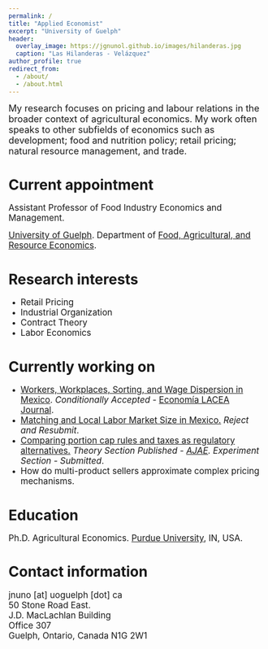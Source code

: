 ```yaml
---
permalink: /
title: "Applied Economist"
excerpt: "University of Guelph"
header:
  overlay_image: https://jgnunol.github.io/images/hilanderas.jpg
  caption: "Las Hilanderas - Velázquez"
author_profile: true
redirect_from: 
  - /about/
  - /about.html
---
```


<span style="font-size: 18px;">My research focuses on pricing and labour relations in the broader context of agricultural economics. My work often speaks to other subfields of economics such as development; food and nutrition policy; retail pricing; natural resource management, and trade.</span>


Current appointment
======
<span style="font-size: 17px;">Assistant Professor of Food Industry Economics and Management. </span>

<span style="font-size: 17px;">[University of Guelph](https://www.uoguelph.ca/). Department of [Food, Agricultural, and Resource Economics](https://www.uoguelph.ca/fare/).</span>

Research interests
======
* <span style="font-size: 17px;">Retail Pricing</span>
* <span style="font-size: 17px;">Industrial Organization</span>
* <span style="font-size: 17px;">Contract Theory</span>
* <span style="font-size: 17px;">Labor Economics</span>

Currently working on
======

* <span style="font-size: 17px;">[Workers, Workplaces, Sorting, and Wage Dispersion in Mexico](https://www.banxico.org.mx/DIBM/web/documento/visor.html?clave=2024-06&locale=en). _Conditionally Accepted_ - [Economía LACEA Journal](https://economia.lse.ac.uk/).</span>
* <span style="font-size: 17px;">[Matching and Local Labor Market Size in Mexico.](https://jorgeperezperez.com/files/PerezMelendezNuno_AKMCitySize.pdf) _Reject and Resubmit_.</span>
* <span style="font-size: 17px;">[Comparing portion cap rules and taxes as regulatory alternatives.]([https://www.banxico.org.mx/publicaciones-y-prensa/documentos-de-investigacion-del-banco-de-mexico/%7BCC69ACEB-5595-C9BF-ED67-55A91C7E7BDD%7D.pdf](https://www.banxico.org.mx/DIBM/web/documento/visor.html?clave=2022-10&locale=en)) _Theory Section Published - [AJAE](https://doi.org/10.1111/ajae.12416). Experiment Section - Submitted_.</span>
* <span style="font-size: 17px;">How do multi-product sellers approximate complex pricing mechanisms.</span>

Education
======

<span style="font-size: 17px;">Ph.D. Agricultural Economics. [Purdue University](https://www.purdue.edu/), IN, USA.</span>
 
Contact information
======
<span style="font-size: 17px;">
jnuno [at] uoguelph [dot] ca <br/>
50 Stone Road East.<br/>
J.D. MacLachlan Building<br/>
Office 307<br/>
Guelph, Ontario, Canada N1G 2W1
</span>
